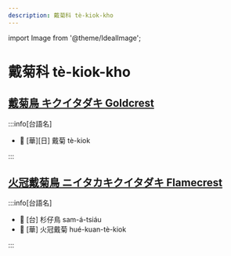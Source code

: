 ```yaml
---
description: 戴菊科 tè-kiok-kho
---
```


import Image from '@theme/IdealImage';

# 戴菊科 tè-kiok-kho

## [戴菊鳥 キクイタダキ Goldcrest](https://ebird.org/species/goldcr1)

:::info[台語名]

- 🎯 [華][日] 戴菊 tè-kiok

:::

## [火冠戴菊鳥 ニイタカキクイタダキ Flamecrest](https://ebird.org/species/flamec1)

:::info[台語名]

- 🎯 [台] 杉仔鳥 sam-á-tsiáu
- 🎯 [華] 火冠戴菊 hué-kuan-tè-kiok

:::
